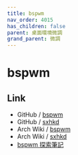 ```yaml
---
title: bspwm
nav_order: 4015
has_children: false
parent: 桌面環境微調
grand_parent: 微調
---
```



# bspwm


## Link


* GitHub / [bspwm](https://github.com/baskerville/bspwm)
* GitHub / [sxhkd](https://github.com/baskerville/sxhkd)
* Arch Wiki / [bspwm](https://wiki.archlinux.org/title/bspwm)
* Arch Wiki / [sxhkd](https://wiki.archlinux.org/title/sxhkd)
* [bspwm 探索筆記](https://samwhelp.github.io/note-about-bspwm/)
